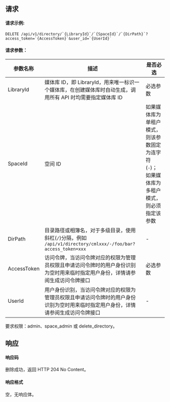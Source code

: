 ## 请求

#### 请求示例:

```plaintext
DELETE /api/v1/directory/`{LibraryId}`/`{SpaceId}`/`{DirPath}`?access_token=`{AccessToken}`&user_id=`{UserId}`
```

#### 请求参数：
| 参数名称    | 描述                                                         | 是否必选                                                     |
| ----------- | ------------------------------------------------------------ | ------------------------------------------------------------ |
| LibraryId   | 媒体库 ID，即 LibraryId，用来唯一标识一个媒体库，在创建媒体库时自动生成，调用所有 API 时均需要指定媒体库 ID	                                                   | 必选参数                                                     |
| SpaceId     | 空间 ID                                                      | 如果媒体库为单租户模式，则该参数固定为连字符(`-`)；如果媒体库为多租户模式，则必须指定该参数 |
| DirPath     | 目录路径或相簿名，对于多级目录，使用斜杠(`/`)分隔，例如 `/api/v1/directory/cmlxxx/-/foo/bar?access_token=xxx` | -                                                            |
| AccessToken | 访问令牌，当访问令牌对应的权限为管理员权限且申请访问令牌时的用户身份识别为空时用来临时指定用户身份，详情请参阅生成访问令牌接口                                                    | 必选参数                                                     |
| UserId      | 用户身份识别，当访问令牌对应的权限为管理员权限且申请访问令牌时的用户身份识别为空时用来临时指定用户身份，详情请参阅生成访问令牌接口 | -                                                            |

要求权限：admin、space_admin 或 delete_directory。

## 响应
#### 响应码
删除成功，返回 HTTP 204 No Content。
#### 响应格式
空，无响应体。


